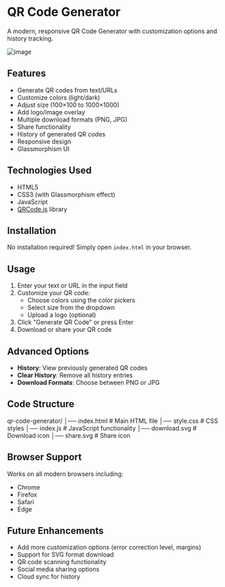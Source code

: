 # QR Code Generator

A modern, responsive QR Code Generator with customization options and history tracking.

![image](https://github.com/user-attachments/assets/1bb53a38-ffa8-4ae3-835e-6bf9be8fc8cb)


## Features

- Generate QR codes from text/URLs
- Customize colors (light/dark)
- Adjust size (100×100 to 1000×1000)
- Add logo/image overlay
- Multiple download formats (PNG, JPG)
- Share functionality
- History of generated QR codes
- Responsive design
- Glassmorphism UI

## Technologies Used

- HTML5
- CSS3 (with Glassmorphism effect)
- JavaScript
- [QRCode.js](https://github.com/davidshimjs/qrcodejs) library

## Installation

No installation required! Simply open `index.html` in your browser.

## Usage

1. Enter your text or URL in the input field
2. Customize your QR code:
   - Choose colors using the color pickers
   - Select size from the dropdown
   - Upload a logo (optional)
3. Click "Generate QR Code" or press Enter
4. Download or share your QR code

## Advanced Options

- **History**: View previously generated QR codes
- **Clear History**: Remove all history entries
- **Download Formats**: Choose between PNG or JPG

## Code Structure
qr-code-generator/
│── index.html # Main HTML file
│── style.css # CSS styles
│── index.js # JavaScript functionality
│── download.svg # Download icon
│── share.svg # Share icon

## Browser Support

Works on all modern browsers including:
- Chrome
- Firefox
- Safari
- Edge

## Future Enhancements

- Add more customization options (error correction level, margins)
- Support for SVG format download
- QR code scanning functionality
- Social media sharing options
- Cloud sync for history
